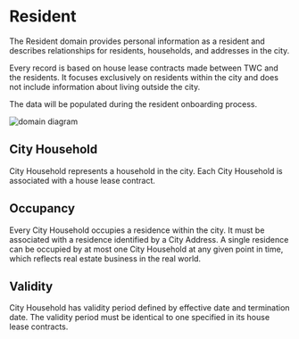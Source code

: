 # Resident
The Resident domain provides personal information as a resident and describes relationships for residents, households, and addresses in the city.

Every record is based on house lease contracts made between TWC and the residents. It focuses exclusively on residents within the city and does not include information about living outside the city.

The data will be populated during the resident onboarding process.

![domain diagram](../diagrams/domain/resident.png)

## City Household
City Household represents a household in the city. Each City Household is associated with a house lease contract.

## Occupancy
Every City Household occupies a residence within the city. It must be associated with a residence identified by a City Address. A single residence can be occupied by at most one City Household at any given point in time, which reflects real estate business in the real world.

## Validity
City Household has validity period defined by effective date and termination date. The validity period must be identical to one specified in its house lease contracts.

